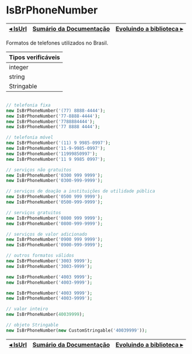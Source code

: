 # IsBrPhoneNumber

[◂ IsUrl](09-isurl.md) | [Sumário da Documentação](indice.md) | [Evoluindo a biblioteca ▸](99-evoluindo.md)
-- | -- | --

Formatos de telefones utilizados no Brasil.

| Tipos verificáveis |
|:--                 |
| integer            |
| string             |
| Stringable         |

```php

// telefonia fixa
new IsBrPhoneNumber('(77) 8888-4444');
new IsBrPhoneNumber('77-8888-4444');
new IsBrPhoneNumber('7788884444');
new IsBrPhoneNumber('77 8888 4444');

// telefonia móvel
new IsBrPhoneNumber('(11) 9 9985-0997');
new IsBrPhoneNumber('11-9-9985-0997');
new IsBrPhoneNumber('11999850997');
new IsBrPhoneNumber('11 9 9985 0997');

// serviços não gratuitos
new IsBrPhoneNumber('0300 999 9999');
new IsBrPhoneNumber('0300-999-9999');

// serviços de doação a instituições de utilidade pública
new IsBrPhoneNumber('0500 999 9999');
new IsBrPhoneNumber('0500-999-9999');

// serviços gratuitos
new IsBrPhoneNumber('0800 999 9999');
new IsBrPhoneNumber('0800-999-9999');

// serviços de valor adicionado
new IsBrPhoneNumber('0900 999 9999');
new IsBrPhoneNumber('0900-999-9999');

// outros formatos válidos
new IsBrPhoneNumber('3003 9999');
new IsBrPhoneNumber('3003-9999');

new IsBrPhoneNumber('4003 9999');
new IsBrPhoneNumber('4003-9999');

new IsBrPhoneNumber('4003 9999');
new IsBrPhoneNumber('4003-9999');

// valor inteiro
new IsBrPhoneNumber(40039999);

// objeto Stringable
new IsBrPhoneNumber(new CustomStringable('40039999'));
```

[◂ IsUrl](09-isurl.md) | [Sumário da Documentação](indice.md) | [Evoluindo a biblioteca ▸](99-evoluindo.md)
-- | -- | --
